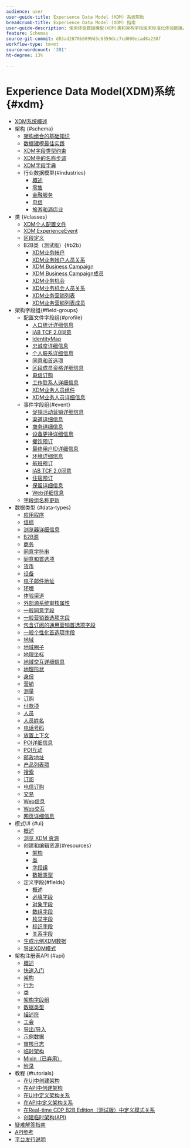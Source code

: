 ```yaml
---
audience: user
user-guide-title: Experience Data Model (XDM) 系统帮助
breadcrumb-title: Experience Data Model (XDM) 指南
user-guide-description: 使用体验数据模型(XDM)类和架构字段组来标准化体验数据。
feature: Schemas
source-git-commit: d83ad2870b6099d3c6359dcc7cd000ecad8a238f
workflow-type: tm+mt
source-wordcount: '391'
ht-degree: 13%

---
```



# Experience Data Model(XDM)系统 {#xdm}

* [XDM系统概述](home.md)
* 架构 {#schema}
   * [架构组合的基础知识](schema/composition.md)
   * [数据建模最佳实践](schema/best-practices.md)
   * [XDM字段类型约束](schema/field-constraints.md)
   * [XDM中的名称步调](./schema/namespaces.md)
   * [XDM字段字典](schema/field-dictionary.md)
   * 行业数据模型{#industries}
      * [概述](./schema/industries/overview.md)
      * [零售](./schema/industries/retail.md)
      * [金融服务](./schema/industries/financial.md)
      * [电信](./schema/industries/telecom.md)
      * [旅游和酒店业](./schema/industries/travel-hospitality.md)
* 类 {#classes}
   * [XDM个人配置文件](./classes/individual-profile.md)
   * [XDM ExperienceEvent](./classes/experienceevent.md)
   * [区段定义](./classes/segment-definition.md)
   * B2B类（测试版）{#b2b}
      * [XDM业务帐户](./classes/b2b/business-account.md)
      * [XDM业务帐户人员关系](./classes/b2b/business-account-person-relation.md)
      * [XDM Business Campaign](./classes/b2b/business-campaign.md)
      * [XDM Business Campaign成员](./classes/b2b/business-campaign-members.md)
      * [XDM业务机会](./classes/b2b/business-opportunity.md)
      * [XDM业务机会人员关系](./classes/b2b/business-opportunity-person-relation.md)
      * [XDM业务营销列表](./classes/b2b/business-marketing-list.md)
      * [XDM业务营销列表成员](./classes/b2b/business-marketing-list-members.md)
* 架构字段组{#field-groups}
   * 配置文件字段组{#profile}
      * [人口统计详细信息](./field-groups/profile/demographic-details.md)
      * [IAB TCF 2.0同意](./field-groups/profile/iab.md)
      * [IdentityMap](./field-groups/profile/identitymap.md)
      * [忠诚度详细信息](./field-groups/profile/loyalty-details.md)
      * [个人联系详细信息](./field-groups/profile/personal-contact-details.md)
      * [同意和首选项](./field-groups/profile/consents.md)
      * [区段成员资格详细信息](./field-groups/profile/segmentation.md)
      * [电信订购](./field-groups/profile/telecom-subscription.md)
      * [工作联系人详细信息](./field-groups/profile/work-contact-details.md)
      * [XDM业务人员组件](./field-groups/profile/business-person-components.md)
      * [XDM业务人员详细信息](./field-groups/profile/business-person-details.md)
   * 事件字段组{#event}
      * [促销活动营销详细信息](./field-groups/event/campaign-marketing-details.md)
      * [渠道详细信息](./field-groups/event/channel-details.md)
      * [商务详细信息](./field-groups/event/commerce-details.md)
      * [设备更换详细信息](./field-groups/event/device-trade-in-details.md)
      * [餐饮预订](./field-groups/event/dining-reservation.md)
      * [最终用户ID详细信息](./field-groups/event/enduserids.md)
      * [环境详细信息](./field-groups/event/environment-details.md)
      * [航班预订](./field-groups/event/flight-reservation.md)
      * [IAB TCF 2.0同意](./field-groups/event/iab.md)
      * [住宿预订](./field-groups/event/lodging-reservation.md)
      * [保留详细信息](./field-groups/event/reservation-details.md)
      * [Web详细信息](./field-groups/event/web-details.md)
   * [字段组名称更新](./field-groups/name-updates.md)
* 数据类型 {#data-types}
   * [应用程序](./data-types/application.md)
   * [信标](./data-types/beacon.md)
   * [浏览器详细信息](./data-types/browser-details.md)
   * [B2B源](./data-types/b2b-source.md)
   * [商务](./data-types/commerce.md)
   * [同意字符串](./data-types/consent-string.md)
   * [同意和首选项](./data-types/consents.md)
   * [货币](./data-types/currency.md)
   * [设备](./data-types/device.md)
   * [电子邮件地址](./data-types/email-address.md)
   * [环境](./data-types/environment.md)
   * [体验渠道](./data-types/experience-channel.md)
   * [外部源系统审核属性](./data-types/external-source-system-audit-attributes.md)
   * [一般同意字段](./data-types/consent-field.md)
   * [一般营销首选项字段](./data-types/marketing-field.md)
   * [包含订阅的通用营销首选项字段](./data-types/marketing-field-subscriptions.md)
   * [一般个性化首选项字段](./data-types/personalization-field.md)
   * [地域](./data-types/geo.md)
   * [地域圈子](./data-types/geo-circle.md)
   * [地理坐标](./data-types/geo-coordinates.md)
   * [地域交互详细信息](./data-types/geo-interaction-details.md)
   * [地理形状](./data-types/geo-shape.md)
   * [身份](./data-types/identity.md)
   * [营销](./data-types/marketing.md)
   * [测量](./data-types/measure.md)
   * [订购](./data-types/order.md)
   * [付款项](./data-types/payment-item.md)
   * [人员](./data-types/person.md)
   * [人员姓名](./data-types/person-name.md)
   * [电话号码](./data-types/phone-number.md)
   * [放置上下文](./data-types/place-context.md)
   * [POI详细信息](./data-types/poi-details.md)
   * [POI互动](./data-types/poi-interaction.md)
   * [邮政地址](./data-types/postal-address.md)
   * [产品列表项](./data-types/product-list-item.md)
   * [搜索](./data-types/search.md)
   * [订阅](./data-types/subscription.md)
   * [电信订购](./data-types/telecom-subscription.md)
   * [交易](./data-types/transaction.md)
   * [Web信息](./data-types/web-information.md)
   * [Web交互](./data-types/web-interaction.md)
   * [网页详细信息](./data-types/webpage-details.md)
*  模式UI  {#ui}
   * [概述](./ui/overview.md)
   * [浏览 XDM 资源](./ui/explore.md)
   * 创建和编辑资源{#resources}
      * [架构](./ui/resources/schemas.md)
      * [类](./ui/resources/classes.md)
      * [字段组](./ui/resources/field-groups.md)
      * [数据类型](./ui/resources/data-types.md)
   * 定义字段{#fields}
      * [概述](./ui/fields/overview.md)
      * [必填字段](./ui/fields/required.md)
      * [对象字段](./ui/fields/object.md)
      * [数组字段](./ui/fields/array.md)
      * [枚举字段](./ui/fields/enum.md)
      * [标识字段](./ui/fields/identity.md)
      * [关系字段](./ui/fields/relationship.md)
   * [生成示例XDM数据](./ui/sample.md)
   * [导出XDM模式](./ui/export.md)
* 架构注册表API {#api}
   * [概述](api/overview.md)
   * [快速入门](api/getting-started.md)
   * [架构](api/schemas.md)
   * [行为](api/behaviors.md)
   * [类](api/classes.md)
   * [架构字段组](api/field-groups.md)
   * [数据类型](api/data-types.md)
   * [描述符](api/descriptors.md)
   * [工会](api/unions.md)
   * [导出/导入](api/export-import.md)
   * [示例数据](api/sample-data.md)
   * [审核日志](api/audit-log.md)
   * [临时架构](api/ad-hoc.md)
   * [Mixin（已弃用）](api/mixins.md)
   * [附录](api/appendix.md)
* 教程 {#tutorials}
   * [在UI中创建架构](tutorials/create-schema-ui.md)
   * [在API中创建架构](tutorials/create-schema-api.md)
   * [在UI中定义架构关系](tutorials/relationship-ui.md)
   * [在API中定义架构关系](tutorials/relationship-api.md)
   * [在Real-time CDP B2B Edition（测试版）中定义模式关系](tutorials/relationship-b2b.md)
   * [创建临时架构(API)](tutorials/ad-hoc.md)
* [疑难解答指南](troubleshooting-guide.md)
* [API参考](https://www.adobe.io/experience-platform-apis/references/schema-registry/)
* [平台发行说明](https://www.adobe.com/go/platform-release-notes-en)